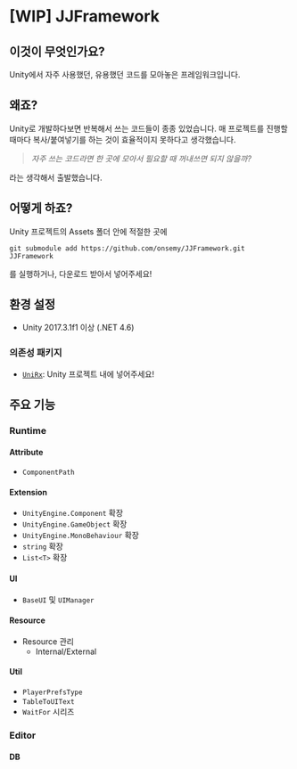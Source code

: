 # [WIP] JJFramework

## 이것이 무엇인가요?

Unity에서 자주 사용했던, 유용했던 코드를 모아놓은 프레임워크입니다.

## 왜죠?

Unity로 개발하다보면 반복해서 쓰는 코드들이 종종 있었습니다. 매 프로젝트를 진행할 때마다 복사/붙여넣기를 하는 것이 효율적이지 못하다고 생각했습니다. 

> *자주 쓰는 코드라면 한 곳에 모아서 필요할 때 꺼내쓰면 되지 않을까?*

라는 생각해서 출발했습니다.

## 어떻게 하죠?

Unity 프로젝트의 Assets 폴더 안에 적절한 곳에

`git submodule add https://github.com/onsemy/JJFramework.git JJFramework`

를 실행하거나, 다운로드 받아서 넣어주세요!

## 환경 설정

- Unity 2017.3.1f1 이상 (.NET 4.6)

### 의존성 패키지

- [`UniRx`](https://github.com/neuecc/UniRx): Unity 프로젝트 내에 넣어주세요!

## 주요 기능

### Runtime

#### Attribute

- `ComponentPath`

#### Extension

- `UnityEngine.Component` 확장
- `UnityEngine.GameObject` 확장
- `UnityEngine.MonoBehaviour` 확장
- `string` 확장
- `List<T>` 확장

#### UI

- `BaseUI` 및 `UIManager`

#### Resource

- Resource 관리
  - Internal/External

#### Util

- `PlayerPrefsType`
- `TableToUIText`
- `WaitFor` 시리즈

### Editor

#### DB

